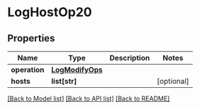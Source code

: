 # LogHostOp20

## Properties
Name | Type | Description | Notes
------------ | ------------- | ------------- | -------------
**operation** | [**LogModifyOps**](LogModifyOps.md) |  | 
**hosts** | **list[str]** |  | [optional] 

[[Back to Model list]](../README.md#documentation-for-models) [[Back to API list]](../README.md#documentation-for-api-endpoints) [[Back to README]](../README.md)


